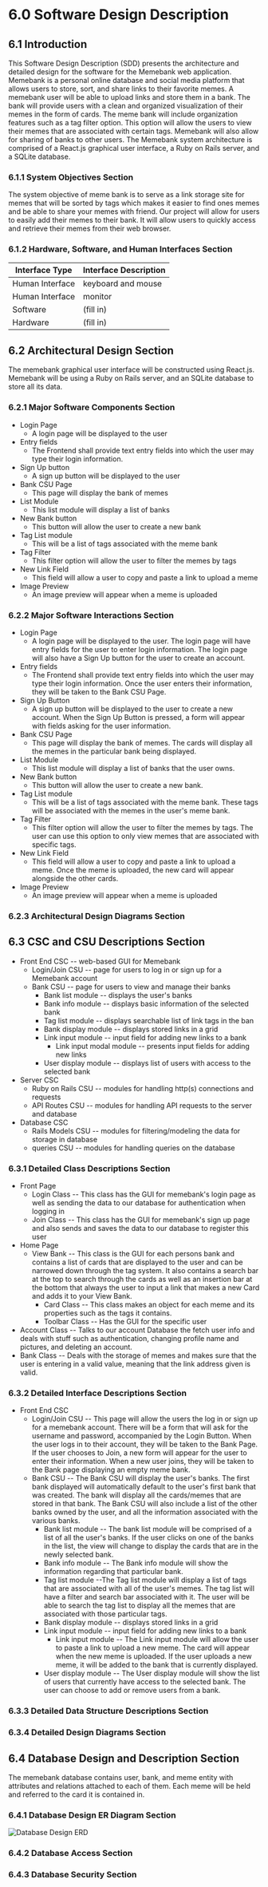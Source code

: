 # 6.0 Software Design Description

## 6.1	Introduction

This Software Design Description (SDD) presents the architecture and detailed design for the software for the Memebank web application. Memebank is a personal online database and social media platform that allows users to store, sort, and share links to their favorite memes. A memebank user will be able to upload links and store them in a bank. The bank will provide users with a clean and organized visualization of their memes in the form of cards. The meme bank will include organization features such as a tag filter option. This option will allow the users to view their memes that are associated with certain tags. Memebank will also allow for sharing of banks to other users. The Memebank system architecture is comprised of a React.js graphical user interface, a Ruby on Rails server, and a SQLite database.

### 6.1.1 System Objectives Section
The system objective of meme bank is to serve as a link storage site for memes
that will be sorted by tags which makes it easier to find ones memes
and be able to share your memes with friend. Our project will allow for users to easily
add their memes to their bank. It will allow users to quickly access and retrieve
their memes from their web browser.
### 6.1.2 Hardware, Software, and Human Interfaces Section
| Interface Type | Interface Description |
|---|---|
| Human Interface | keyboard and mouse |
| Human Interface | monitor |
| Software | (fill in) |
| Hardware | (fill in) |
## 6.2 Architectural Design Section

The memebank graphical user interface will be constructed using React.js.
Memebank will be using a Ruby on Rails server, and an SQLite database to store
all its data.

### 6.2.1 Major Software Components Section

- Login Page
  - A login page will be displayed to the user
- Entry fields
  - The Frontend shall provide text entry fields into which the user may type their login information.
- Sign Up button
  - A sign up button will be displayed to the user
- Bank CSU Page
  - This page will display the bank of memes
- List Module
  - This list module will display a list of banks
- New Bank button
  - This button will allow the user to create a new bank
- Tag List module
  - This will be a list of tags associated with the meme bank
- Tag Filter
  - This filter option will allow the user to filter the memes by tags
- New Link Field
  - This field will allow a user to copy and paste a link to upload a meme
- Image Preview
  - An image preview will appear when a meme is uploaded

### 6.2.2 Major Software Interactions Section

- Login Page
  - A login page will be displayed to the user. The login page will have entry fields for the user to enter login information. The login page will also have a Sign Up button for the user to create an account.
- Entry fields
  - The Frontend shall provide text entry fields into which the user may type their login information. Once the user enters their information, they will be taken to the Bank CSU Page.
- Sign Up Button
  - A sign up button will be displayed to the user to create a new account. When the Sign Up Button is pressed, a form will appear with fields asking for the user information.
- Bank CSU Page
  - This page will display the bank of memes. The cards will display all the memes in the particular bank being displayed.
- List Module
  - This list module will display a list of banks that the user owns.
- New Bank button
  - This button will allow the user to create a new bank.
- Tag List module
  - This will be a list of tags associated with the meme bank. These tags will be associated with the memes in the user's meme bank.
- Tag Filter
  - This filter option will allow the user to filter the memes by tags. The user can use this option to only view memes that are associated with specific tags.
- New Link Field
  - This field will allow a user to copy and paste a link to upload a meme. Once the meme is uploaded, the new card will appear alongside the other cards.
- Image Preview
  - An image preview will appear when a meme is uploaded

### 6.2.3 Architectural Design Diagrams Section

## 6.3 CSC and CSU Descriptions Section

- Front End CSC -- web-based GUI for Memebank
  - Login/Join CSU -- page for users to log in or sign up for a Memebank account
  - Bank CSU -- page for users to view and manage their banks
    - Bank list module -- displays the user's banks
    - Bank info module -- displays basic information of the selected bank
    - Tag list module -- displays searchable list of link tags in the ban
    - Bank display module -- displays stored links in a grid
    - Link input module -- input field for adding new links to a bank
      - Link input modal module -- presents input fields for adding new links
    - User display module -- displays list of users with access to the selected bank
- Server CSC
  - Ruby on Rails CSU -- modules for handling http(s) connections and requests
  - API Routes CSU --  modules for handling API requests to the server and database
- Database CSC
  - Rails Models CSU -- modules for filtering/modeling the data for storage in database
  - queries CSU -- modules for handling queries on the database

### 6.3.1 Detailed Class Descriptions Section
- Front Page
  - Login Class -- This class has the GUI for memebank's login page as well as sending the data to our database for authentication when logging in
  - Join Class -- This class has the GUI for memebank's sign up page and also sends and saves the data to our database to register this user
- Home Page
  - View Bank -- This class is the GUI for each persons bank and contains a list of cards that are displayed to the user and can be narrowed down through the tag system. It also contains a search bar at the top to search through the cards as well as an insertion bar at the bottom that always the user to input a link that makes a new Card and adds it to your View Bank.
    - Card Class -- This class makes an object for each meme and its properties such as the tags it contains.
    - Toolbar Class -- Has the GUI for the specific user
- Account Class -- Talks to our account Database the fetch user info and deals with stuff such as authentication, changing profile name and pictures, and deleting an account.
- Bank Class -- Deals with the storage of memes and makes sure that the user is entering in a valid value, meaning that the link address given is valid.

### 6.3.2 Detailed Interface Descriptions Section

- Front End CSC
  - Login/Join CSU -- This page will allow the users the log in or sign up for a memebank account. There will be a form that will ask for the username and password, accompanied by the Login Button. When the user logs in to their account, they will be taken to the Bank Page. If the user chooses to Join, a new form will appear for the user to enter their information. When a new user joins, they will be taken to the Bank page displaying an empty meme bank.
  - Bank CSU -- The Bank CSU will display the user's banks. The first bank displayed will automatically default to the user's first bank that was created. The bank will display all the cards/memes that are stored in that bank. The Bank CSU will also include a list of the other banks owned by the user, and all the information associated with the various banks.
    - Bank list module -- The bank list module will be comprised of a list of all the user's banks. If the user clicks on one of the banks in the list, the view will change to display the cards that are in the newly selected bank.
    - Bank info module -- The Bank info module will show the information regarding that particular bank.
    - Tag list module --The Tag list module will display a list of tags that are associated with all of the user's memes. The tag list will have a filter and search bar associated with it. The user will be able to search the tag list to display all the memes that are associated with those particular tags.
    - Bank display module -- displays stored links in a grid
    - Link input module -- input field for adding new links to a bank
      - Link input module -- The Link input module will allow the user to paste a link to upload a new meme. The card will appear when the new meme is uploaded. If the user uploads a new meme, it will be added to the bank that is currently displayed.
    - User display module -- The User display module will show the list of users that currently have access to the selected bank. The user can choose to add or remove users from a bank.

### 6.3.3 Detailed Data Structure Descriptions Section

### 6.3.4 Detailed Design Diagrams Section

## 6.4 Database Design and Description Section

The memebank database contains user, bank, and meme entity with attributes and relations attached to each of them.
Each meme will be held and referred to the card it is contained in.

### 6.4.1  Database Design ER Diagram Section

![Database Design ERD](software-design-description-erd.PNG)

### 6.4.2  Database Access Section

### 6.4.3  Database Security Section
